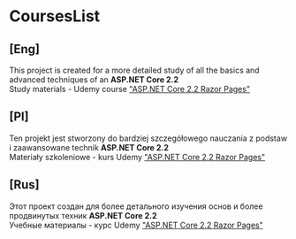 # CoursesList

## [Eng]  
This project is created for a more detailed study of all the basics and advanced techniques of an **ASP.NET Core 2.2**  
Study materials - Udemy course ["ASP.NET Core 2.2 Razor Pages"](https://www.udemy.com/share/100QKOB0YYcVxSTH4=/)  

## [Pl]  
Ten projekt jest stworzony do bardziej szczegółowego nauczania z podstaw i zaawansowane technik **ASP.NET Core 2.2**  
Materiały szkoleniowe - kurs Udemy ["ASP.NET Core 2.2 Razor Pages"](https://www.udemy.com/share/100QKOB0YYcVxSTH4=/)  

## [Rus]  

Этот проект создан для более детального изучения основ и более продвинутых техник **ASP.NET Core 2.2**  
Учебные материалы - курс Udemy ["ASP.NET Core 2.2 Razor Pages"](https://www.udemy.com/share/100QKOB0YYcVxSTH4=/)  
